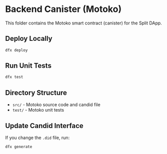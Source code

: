 # Backend Canister (Motoko)
This folder contains the Motoko smart contract (canister) for the Split DApp.

## Deploy Locally

```bash
dfx deploy
```

## Run Unit Tests

```bash
dfx test
```

## Directory Structure

- `src/` - Motoko source code and candid file
- `test/` - Motoko unit tests

## Update Candid Interface

If you change the `.did` file, run:

```bash
dfx generate
```
